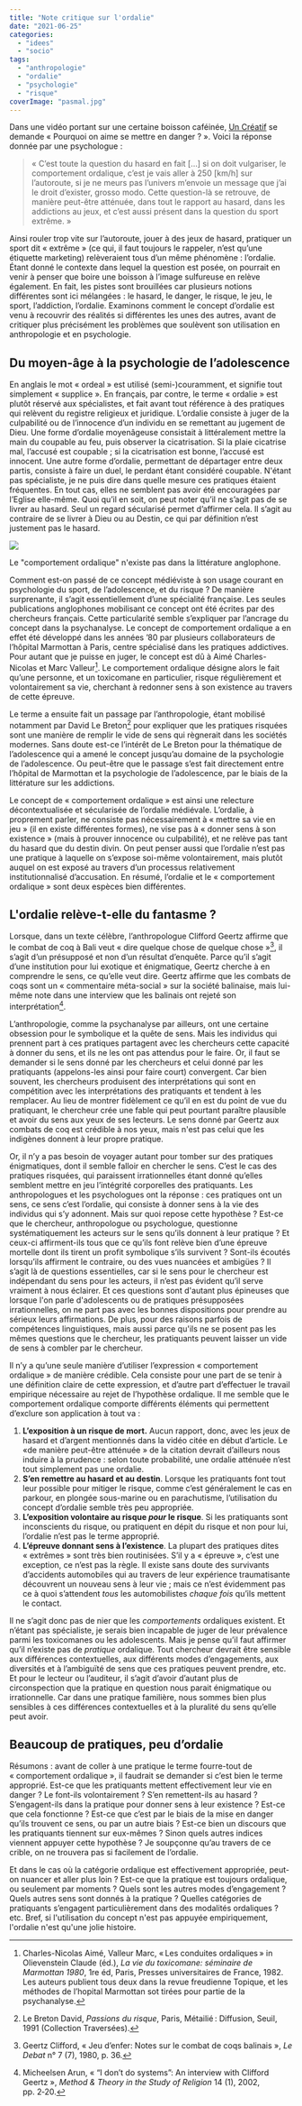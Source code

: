 ```yaml
---
title: "Note critique sur l'ordalie"
date: "2021-06-25"
categories: 
  - "idees"
  - "socio"
tags: 
  - "anthropologie"
  - "ordalie"
  - "psychologie"
  - "risque"
coverImage: "pasmal.jpg"
---
```


Dans une vidéo portant sur une certaine boisson caféinée, [Un Créatif](https://www.youtube.com/watch?v=n6k5qX8w718) se demande « Pourquoi on aime se mettre en danger ? ». Voici la réponse donnée par une psychologue :

> « C’est toute la question du hasard en fait \[…\] si on doit vulgariser, le comportement ordalique, c’est je vais aller à 250 \[km/h\] sur l’autoroute, si je ne meurs pas l’univers m’envoie un message que j’ai le droit d’exister, grosso modo. Cette question-là se retrouve, de manière peut-être atténuée, dans tout le rapport au hasard, dans les addictions au jeux, et c’est aussi présent dans la question du sport extrême. »

Ainsi rouler trop vite sur l’autoroute, jouer à des jeux de hasard, pratiquer un sport dit « extrême » (ce qui, il faut toujours le rappeler, n’est qu’une étiquette marketing) relèveraient tous d’un même phénomène : l’ordalie. Étant donné le contexte dans lequel la question est posée, on pourrait en venir à penser que boire une boisson à l’image sulfureuse en relève également. En fait, les pistes sont brouillées car plusieurs notions différentes sont ici mélangées : le hasard, le danger, le risque, le jeu, le sport, l’addiction, l’ordalie. Examinons comment le concept d’ordalie est venu à recouvrir des réalités si différentes les unes des autres, avant de critiquer plus précisément les problèmes que soulèvent son utilisation en anthropologie et en psychologie.

## Du moyen-âge à la psychologie de l’adolescence

En anglais le mot « ordeal » est utilisé (semi-)couramment, et signifie tout simplement « supplice ». En français, par contre, le terme « ordalie » est plutôt réservé aux spécialistes, et fait avant tout référence à des pratiques qui relèvent du registre religieux et juridique. L’ordalie consiste à juger de la culpabilité ou de l’innocence d’un individu en se remettant au jugement de Dieu. Une forme d’ordalie moyenâgeuse consistait à littéralement mettre la main du coupable au feu, puis observer la cicatrisation. Si la plaie cicatrise mal, l’accusé est coupable ; si la cicatrisation est bonne, l’accusé est innocent. Une autre forme d’ordalie, permettant de départager entre deux partis, consiste à faire un duel, le perdant étant considéré coupable. N'étant pas spécialiste, je ne puis dire dans quelle mesure ces pratiques étaient fréquentes. En tout cas, elles ne semblent pas avoir été encouragées par l’Eglise elle-même. Quoi qu’il en soit, on peut noter qu’il ne s’agit pas de se livrer au hasard. Seul un regard sécularisé permet d’affirmer cela. Il s’agit au contraire de se livrer à Dieu ou au Destin, ce qui par définition n’est justement pas le hasard.

![](images/image.png)

Le "comportement ordalique" n'existe pas dans la littérature anglophone.

Comment est-on passé de ce concept médiéviste à son usage courant en psychologie du sport, de l’adolescence, et du risque ? De manière surprenante, il s’agit essentiellement d’une spécialité française. Les seules publications anglophones mobilisant ce concept ont été écrites par des chercheurs français. Cette particularité semble s’expliquer par l’ancrage du concept dans la psychanalyse. Le concept de comportement ordalique a en effet été développé dans les années ’80 par plusieurs collaborateurs de l’hôpital Marmottan à Paris, centre spécialisé dans les pratiques addictives. Pour autant que je puisse en juger, le concept est dû à Aimé Charles-Nicolas et Marc Valleur[^1]. Le comportement ordalique désigne alors le fait qu’une personne, et un toxicomane en particulier, risque régulièrement et volontairement sa vie, cherchant à redonner sens à son existence au travers de cette épreuve.

Le terme a ensuite fait un passage par l’anthropologie, étant mobilisé notamment par David Le Breton[^2] pour expliquer que les pratiques risquées sont une manière de remplir le vide de sens qui règnerait dans les sociétés modernes. Sans doute est-ce l’intérêt de Le Breton pour la thématique de l’adolescence qui a amené le concept jusqu’au domaine de la psychologie de l’adolescence. Ou peut-être que le passage s’est fait directement entre l’hôpital de Marmottan et la psychologie de l’adolescence, par le biais de la littérature sur les addictions.

Le concept de « comportement ordalique » est ainsi une relecture décontextualisée et sécularisée de l’ordalie médiévale. L’ordalie, à proprement parler, ne consiste pas nécessairement à « mettre sa vie en jeu » (il en existe différentes formes), ne vise pas à « donner sens à son existence » (mais à prouver innocence ou culpabilité), et ne relève pas tant du hasard que du destin divin. On peut penser aussi que l’ordalie n’est pas une pratique à laquelle on s’expose soi-même volontairement, mais plutôt auquel on est exposé au travers d’un processus relativement institutionnalisé d’accusation. En résumé, l’ordalie et le « comportement ordalique » sont deux espèces bien différentes.

## L'ordalie relève-t-elle du fantasme ?

Lorsque, dans un texte célèbre, l’anthropologue Clifford Geertz affirme que le combat de coq à Bali veut « dire quelque chose de quelque chose »[^3], il s’agit d’un présupposé et non d’un résultat d’enquête. Parce qu’il s’agit d’une institution pour lui exotique et énigmatique, Geertz cherche à en comprendre le sens, ce qu’elle veut dire. Geertz affirme que les combats de coqs sont un « commentaire méta-social » sur la société balinaise, mais lui-même note dans une interview que les balinais ont rejeté son interprétation[^4].

L’anthropologie, comme la psychanalyse par ailleurs, ont une certaine obsession pour le symbolique et la quête de sens. Mais les individus qui prennent part à ces pratiques partagent avec les chercheurs cette capacité à donner du sens, et ils ne les ont pas attendus pour le faire. Or, il faut se demander si le sens donné par les chercheurs et celui donné par les pratiquants (appelons-les ainsi pour faire court) convergent. Car bien souvent, les chercheurs produisent des interprétations qui sont en compétition avec les interprétations des pratiquants et tendent à les remplacer. Au lieu de montrer fidèlement ce qu’il en est du point de vue du pratiquant, le chercheur crée une fable qui peut pourtant paraître plausible et avoir du sens aux yeux de ses lecteurs. Le sens donné par Geertz aux combats de coq est crédible à nos yeux, mais n'est pas celui que les indigènes donnent à leur propre pratique.

Or, il n’y a pas besoin de voyager autant pour tomber sur des pratiques énigmatiques, dont il semble falloir en chercher le sens. C’est le cas des pratiques risquées, qui paraissent irrationnelles étant donné qu’elles semblent mettre en jeu l’intégrité corporelles des pratiquants. Les anthropologues et les psychologues ont la réponse : ces pratiques ont un sens, ce sens c’est l’ordalie, qui consiste à donner sens à la vie des individus qui s’y adonnent. Mais sur quoi repose cette hypothèse ? Est-ce que le chercheur, anthropologue ou psychologue, questionne systématiquement les acteurs sur le sens qu’ils donnent à leur pratique ? Et ceux-ci affirment-ils tous que ce qu’ils font relève bien d’une épreuve mortelle dont ils tirent un profit symbolique s’ils survivent ? Sont-ils écoutés lorsqu’ils affirment le contraire, ou des vues nuancées et ambigües ? Il s’agit là de questions essentielles, car si le sens pour le chercheur est indépendant du sens pour les acteurs, il n’est pas évident qu’il serve vraiment à nous éclairer. Et ces questions sont d'autant plus épineuses que lorsque l'on parle d'adolescents ou de pratiques présupposées irrationnelles, on ne part pas avec les bonnes dispositions pour prendre au sérieux leurs affirmations. De plus, pour des raisons parfois de compétences linguistiques, mais aussi parce qu'ils ne se posent pas les mêmes questions que le chercheur, les pratiquants peuvent laisser un vide de sens à combler par le chercheur.

Il n’y a qu’une seule manière d’utiliser l’expression « comportement ordalique » de manière crédible. Cela consiste pour une part de se tenir à une définition claire de cette expression, et d’autre part d’effectuer le travail empirique nécessaire au rejet de l’hypothèse ordalique. Il me semble que le comportement ordalique comporte différents éléments qui permettent d’exclure son application à tout va :

1. **L’exposition à un risque de mort.** Aucun rapport, donc, avec les jeux de hasard et d’argent mentionnés dans la vidéo citée en début d’article. Le «de manière peut-être atténuée » de la citation devrait d’ailleurs nous induire à la prudence : selon toute probabilité, une ordalie atténuée n’est tout simplement pas une ordalie.
2. **S’en remettre au hasard et au destin**. Lorsque les pratiquants font tout leur possible pour mitiger le risque, comme c’est généralement le cas en parkour, en plongée sous-marine ou en parachutisme, l’utilisation du concept d’ordalie semble très peu appropriée.
3. **L’exposition volontaire au risque _pour_ le risque**. Si les pratiquants sont inconscients du risque, ou pratiquent en dépit du risque et non pour lui, l’ordalie n’est pas le terme approprié.
4. **L’épreuve donnant sens à l’existence**. La plupart des pratiques dites « extrêmes » sont très bien routinisées. S’il y a « épreuve », c’est une exception, ce n’est pas la règle. Il existe sans doute des survivants d’accidents automobiles qui au travers de leur expérience traumatisante découvrent un nouveau sens à leur vie ; mais ce n’est évidemment pas ce à quoi s’attendent _tous_ les automobilistes _chaque fois_ qu’ils mettent le contact.

Il ne s’agit donc pas de nier que les _comportements_ ordaliques existent. Et n’étant pas spécialiste, je serais bien incapable de juger de leur prévalence parmi les toxicomanes ou les adolescents. Mais je pense qu’il faut affirmer qu’il n’existe pas de _pratique_ ordalique. Tout chercheur devrait être sensible aux différences contextuelles, aux différents modes d’engagements, aux diversités et à l’ambiguïté de sens que ces pratiques peuvent prendre, etc. Et pour le lecteur ou l’auditeur, il s’agit d’avoir d’autant plus de circonspection que la pratique en question nous parait énigmatique ou irrationnelle. Car dans une pratique familière, nous sommes bien plus sensibles à ces différences contextuelles et à la pluralité du sens qu’elle peut avoir.

## Beaucoup de pratiques, peu d’ordalie

Résumons : avant de coller à une pratique le terme fourre-tout de « comportement ordalique », il faudrait se demander si c’est bien le terme approprié. Est-ce que les pratiquants mettent effectivement leur vie en danger ? Le font-ils volontairement ? S’en remettent-ils au hasard ? S’engagent-ils dans la pratique pour donner sens à leur existence ? Est-ce que cela fonctionne ? Est-ce que c’est par le biais de la mise en danger qu’ils trouvent ce sens, ou par un autre biais ? Est-ce bien un discours que les pratiquants tiennent sur eux-mêmes ? Sinon quels autres indices viennent appuyer cette hypothèse ? Je soupçonne qu’au travers de ce crible, on ne trouvera pas si facilement de l’ordalie.

Et dans le cas où la catégorie ordalique est effectivement appropriée, peut-on nuancer et aller plus loin ? Est-ce que la pratique est toujours ordalique, ou seulement par moments ? Quels sont les autres modes d’engagement ? Quels autres sens sont donnés à la pratique ? Quelles catégories de pratiquants s’engagent particulièrement dans des modalités ordaliques ? etc. Bref, si l'utilisation du concept n'est pas appuyée empiriquement, l'ordalie n'est qu'une jolie histoire.


[^1]: Charles-Nicolas Aimé, Valleur Marc, « Les conduites ordaliques » in Olievenstein Claude (éd.), _La vie du toxicomane: séminaire de Marmottan 1980_, 1re éd, Paris, Presses universitaires de France, 1982. Les auteurs publient tous deux dans la revue freudienne Topique, et les méthodes de l’hopital Marmottan sot tirées pour partie de la psychanalyse.
[^2]: Le Breton David, _Passions du risque_, Paris, Métailié : Diffusion, Seuil, 1991 (Collection Traversées).
[^3]: Geertz Clifford, « Jeu d’enfer: Notes sur le combat de coqs balinais », _Le Debat_ n° 7 (7), 1980, p. 36.
[^4]: Micheelsen Arun, « “I don’t do systems”: An interview with Clifford Geertz », _Method & Theory in the Study of Religion_ 14 (1), 2002, pp. 2‑20.
